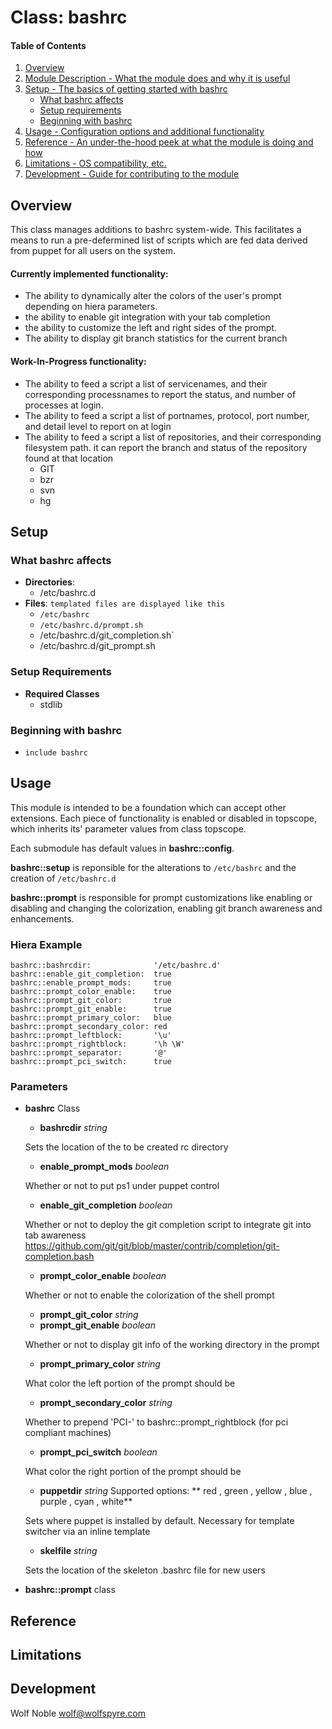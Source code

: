 # Class: bashrc

#### Table of Contents

1. [Overview](#overview)
2. [Module Description - What the module does and why it is useful](#module-description)
3. [Setup - The basics of getting started with bashrc](#setup)
    * [What bashrc affects](#what-bashrc-affects)
    * [Setup requirements](#setup-requirements)
    * [Beginning with bashrc](#beginning-with-bashrc)
4. [Usage - Configuration options and additional functionality](#usage)
5. [Reference - An under-the-hood peek at what the module is doing and how](#reference)
6. [Limitations - OS compatibility, etc.](#limitations)
7. [Development - Guide for contributing to the module](#development)

## Overview

This class manages additions to bashrc system-wide. This facilitates a means to run a pre-defermined list of scripts which are fed data derived from puppet for all users on the system.

#### Currently implemented functionality:
* The ability to dynamically alter the colors of the user's prompt depending on hiera parameters.
* the ability to enable git integration with your tab completion
* the ability to customize the left and right sides of the prompt.
* The ability to display git branch statistics for the current branch

#### Work-In-Progress functionality:
* The ability to feed a script a list of servicenames, and their corresponding processnames to report the status, and number of processes at login.
* The ability to feed a script a list of portnames, protocol, port number, and detail level to report on at login
* The ability to feed a script a list of repositories, and their corresponding filesystem path. it can report the branch and status of the repository found at that location
  * GIT
  * bzr
  * svn
  * hg


## Setup

### What bashrc affects
* **Directories**:
  * /etc/bashrc.d
* **Files**: `templated files are displayed like this`
  * `/etc/bashrc`
  * `/etc/bashrc.d/prompt.sh`
  * /etc/bashrc.d/git_completion.sh`
  * /etc/bashrc.d/git_prompt.sh

### Setup Requirements
 * **Required Classes**
   * stdlib

### Beginning with bashrc

* `include bashrc`

## Usage

This module is intended to be a foundation which can accept other extensions. Each piece of functionality is enabled or disabled in topscope, which inherits its' parameter values from class topscope.

Each submodule has default values in **bashrc::config**.

**bashrc::setup** is reponsible for the alterations to `/etc/bashrc` and the creation of `/etc/bashrc.d`

**bashrc::prompt** is responsible for prompt customizations like enabling or disabling and changing the colorization, enabling git branch awareness and enhancements.


### Hiera Example
    bashrc::bashrcdir:              '/etc/bashrc.d'
    bashrc::enable_git_completion:  true
    bashrc::enable_prompt_mods:     true
    bashrc::prompt_color_enable:    true
    bashrc::prompt_git_color:       true
    bashrc::prompt_git_enable:      true
    bashrc::prompt_primary_color:   blue
    bashrc::prompt_secondary_color: red
    bashrc::prompt_leftblock:       '\u'
    bashrc::prompt_rightblock:      '\h \W'
    bashrc::prompt_separator:       '@'
    bashrc::prompt_pci_switch:      true
### Parameters

* **bashrc** Class
  * **bashrcdir** *string*

  Sets the location of the to be created rc directory
  * **enable_prompt_mods** *boolean*

  Whether or not to put ps1 under puppet control
  * **enable_git_completion** *boolean*

  Whether or not to deploy the git completion script to integrate git into tab awareness  
  https://github.com/git/git/blob/master/contrib/completion/git-completion.bash
  * **prompt_color_enable** *boolean*

  Whether or not to enable the colorization of the shell prompt
  * **prompt_git_color** *string*
  * **prompt_git_enable** *boolean*

  Whether or not to display git info of the working directory in the prompt
  * **prompt_primary_color** *string*

  What color the left portion of the prompt should be
  * **prompt_secondary_color** *string*

  Whether to prepend 'PCI-' to bashrc::prompt_rightblock (for pci compliant machines)
  * **prompt_pci_switch** *boolean*

  What color the right portion of the prompt should be
  * **puppetdir** *string* Supported options: ** red , green , yellow , blue , purple , cyan , white**

  Sets where puppet is installed by default. Necessary for template switcher via an inline template
  * **skelfile** *string*

  Sets the location of the skeleton .bashrc file for new users
* **bashrc::prompt** class


## Reference

## Limitations

## Development
Wolf Noble <wolf@wolfspyre.com>
